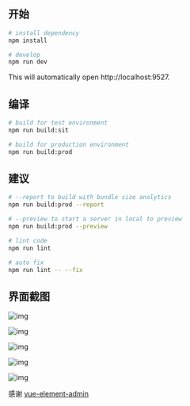 ## 开始
``` bash
# install dependency
npm install

# develop
npm run dev
```

This will automatically open http://localhost:9527.

## 编译
```bash
# build for test environment
npm run build:sit

# build for production environment
npm run build:prod
```

## 建议
```bash
# --report to build with bundle size analytics
npm run build:prod --report

# --preview to start a server in local to preview
npm run build:prod --preview

# lint code
npm run lint

# auto fix
npm run lint -- --fix
```

## 界面截图
![img](http://lc-gjllsjil.cn-n1.lcfile.com/450e3f1531d510ccdfa5.jpg)

![img](http://lc-gjllsjil.cn-n1.lcfile.com/813fdde825d7d2fb429d.jpg)

![img](http://lc-gjllsjil.cn-n1.lcfile.com/54715be625311983fd74.jpg)

![img](http://lc-gjllsjil.cn-n1.lcfile.com/7b98605c7f365405d914.jpg)

![img](http://lc-gjllsjil.cn-n1.lcfile.com/c88831e1be94beda9198.jpg)

感谢 [vue-element-admin](https://github.com/PanJiaChen/vue-element-admin)
